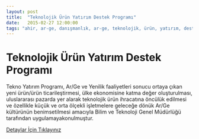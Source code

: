```yaml
---
layout: post
title:  "Teknolojik Ürün Yatırım Destek Programı"
date:   2015-02-27 12:00:00
tags: "ahir, ar-ge, danışmanlık, ar-ge, teknolojik, ürün, yatırım, destek programı, hibe, proje"
---
```


# Teknolojik Ürün Yatırım Destek Programı

Tekno Yatırım Programı, Ar/Ge ve Yenilik faaliyetleri sonucu ortaya çıkan yeni ürün/ürün ticarileştirmesi, ülke ekonomisine katma değer oluşturulması, uluslararası pazarda yer alarak teknolojik ürün ihracatına öncülük edilmesi ve özellikle küçük ve orta ölçekli işletmelere geleceğe dönük Ar/Ge kültürünün benimsetilmesi amacıyla Bilim ve Teknoloji Genel Müdürlüğü tarafından uygulamayakonulmuştur.

[Detaylar İçin Tıklayınız](/assets/files/teknoyatirim-2015.pdf)
